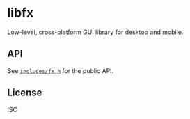 # libfx

Low-level, cross-platform GUI library for desktop and mobile.

## API

See [`includes/fx.h`](include/fx.h) for the public API.

## License

ISC

